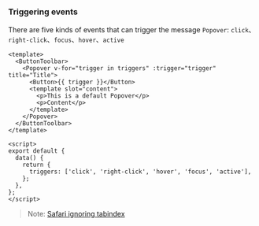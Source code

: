 ### Triggering events

There are five kinds of events that can trigger the message `Popover`: `click`、`right-click`、`focus`、`hover`、`active`

<!--start-code-->

```vue
<template>
  <ButtonToolbar>
    <Popover v-for="trigger in triggers" :trigger="trigger" title="Title">
      <Button>{{ trigger }}</Button>
      <template slot="content">
        <p>This is a default Popover</p>
        <p>Content</p>
      </template>
    </Popover>
  </ButtonToolbar>
</template>

<script>
export default {
  data() {
    return {
      triggers: ['click', 'right-click', 'hover', 'focus', 'active'],
    };
  },
};
</script>
```

<!--end-code-->

> Note: [Safari ignoring tabindex](https://stackoverflow.com/questions/1848390/safari-ignoring-tabindex)

